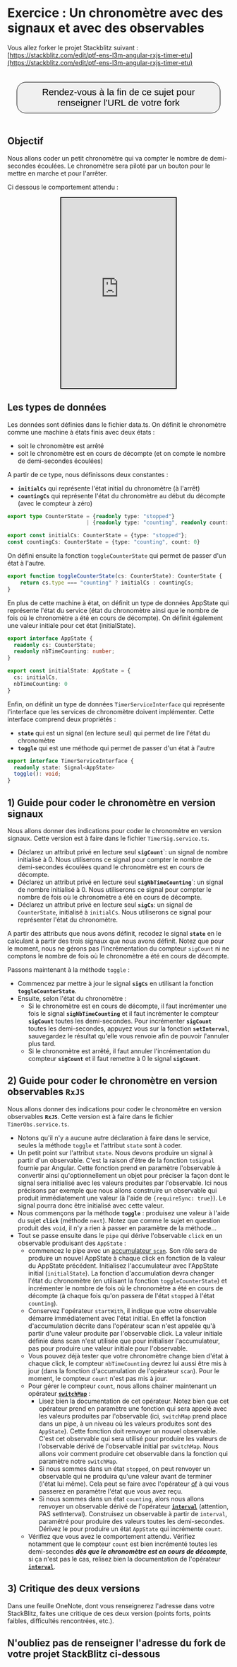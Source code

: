 # Exercice : Un chronomètre avec des signaux et avec des observables

Vous allez forker le projet Stackblitz suivant : [https://stackblitz.com/edit/ptf-ens-l3m-angular-rxjs-timer-etu](https://stackblitz.com/edit/ptf-ens-l3m-angular-rxjs-timer-etu)

<div style="text-align: center">
    <button onclick = "window.scrollTo(0, 100000)"
            style = "border-radius: 1em; padding: .5em; font-size: 1.5em; background-color: #f0f0f0; border: 1px solid black; margin: 1em; cursor: pointer;"
    >Rendez-vous à la fin de ce sujet pour renseigner l'URL de votre fork</button>
</div>

## Objectif

Nous allons coder un petit chronomètre qui va compter le nombre de demi-secondes écoulées.
Le chronomètre sera piloté par un bouton pour le mettre en marche et pour l'arrêter.

Ci dessous le comportement attendu :

<div style="text-align: center">
    <iframe src="https://alexdmr.github.io/exo-timer-signaux-vs-observables/" 
            style="width: 260px; height: 430px; border: solid black 2px;"></iframe>
</div>

## Les types de données

Les données sont définies dans le fichier data.ts.
On définit le chronomètre comme une machine à états finis avec deux états :

* soit le chronomètre est arrêté
* soit le chronomètre est en cours de décompte (et on compte le nombre de demi-secondes écoulées)

A partir de ce type, nous définissons deux constantes :

* **`initialCs`** qui représente l'état initial du chronomètre (à l'arrêt)
* **`countingCs`** qui représente l'état du chronomètre au début du décompte (avec le compteur à zéro)

```typescript
export type CounterState = {readonly type: "stopped"}
                         | {readonly type: "counting", readonly count: number}

export const initialCs: CounterState = {type: "stopped"};
const countingCs: CounterState = {type: "counting", count: 0}
```

On défini ensuite la fonction `toggleCounterState` qui permet de passer d'un état à l'autre.

```typescript
export function toggleCounterState(cs: CounterState): CounterState {
    return cs.type === "counting" ? initialCs : countingCs;
}
```

En plus de cette machine à état, on définit un type de données AppState qui représente l'état du service (état du chronomètre ainsi que le nombre de fois où le chronomètre a été en cours de décompte). On définit également une valeur initiale pour cet état (initialState).

```typescript
export interface AppState {
  readonly cs: CounterState;
  readonly nbTimeCounting: number;
}

export const initialState: AppState = {
  cs: initialCs,
  nbTimeCounting: 0
}
```

Enfin, on définit un type de données `TimerServiceInterface` qui représente l'interface que les services de chronomètre doivent implémenter.
Cette interface comprend deux propriétés :

* **`state`** qui est un signal (en lecture seul) qui permet de lire l'état du chronomètre
* **`toggle`** qui est une méthode qui permet de passer d'un état à l'autre

```typescript
export interface TimerServiceInterface {
  readonly state: Signal<AppState>
  toggle(): void;
}
```

## 1) Guide pour coder le chronomètre en version signaux

Nous allons donner des indications pour coder le chronomètre en version signaux.
Cette version est à faire dans le fichier `TimerSig.service.ts`.

* Déclarez un attribut privé en lecture seul **`sigCount`**`: un signal de nombre initialisé à 0. Nous utiliserons ce signal pour compter le nombre de demi-secondes écoulées quand le chronomètre est en cours de décompte.
* Déclarez un attribut privé en lecture seul **`sigNbTimeCounting`**`: un signal de nombre initialisé à 0. Nous utiliserons ce signal pour compter le nombre de fois où le chronomètre a été en cours de décompte.
* Déclarez un attribut privé en lecture seul **`sigCs`**: un signal de `CounterState`, initialisé à `initialCs`. Nous utiliserons ce signal pour représenter l'état du chronomètre.

A partir des attributs que nous avons définit, recodez le signal **`state`** en le calculant à partir des trois signaux que nous avons définit. Notez que pour le moment, nous ne gérons pas l'incrémentation du compteur `sigCount` ni ne comptons le nombre de fois où le chronomètre a été en cours de décompte.

Passons maintenant à la méthode `toggle` :

* Commencez par mettre à jour le signal **`sigCs`** en utilisant la fonction **`toggleCounterState`**.
* Ensuite, selon l'état du chronomètre :
  * Si le chronomètre est en cours de décompte, il faut incrémenter une fois le signal **`sigNbTimeCounting`** et il faut incrémenter le compteur **`sigCount`** toutes les demi-secondes. Pour incrémenter **`sigCount`** toutes les demi-secondes, appuyez vous sur la fonction **`setInterval`**, sauvegardez le résultat qu'elle vous renvoie afin de pouvoir l'annuler plus tard.
  * Si le chronomètre est arrêté, il faut annuler l'incrémentation du compteur **`sigCount`** et il faut remettre à 0 le signal **`sigCount`**.

## 2) Guide pour coder le chronomètre en version observables **`RxJS`**

Nous allons donner des indications pour coder le chronomètre en version observables **`RxJS`**.
Cette version est à faire dans le fichier `TimerObs.service.ts`.

* Notons qu'il n'y a aucune autre déclaration à faire dans le service, seules la méthode `toggle` et l'attribut `state` sont à coder.
* Un petit point sur l'attribut `state`. Nous devons produire un signal à partir d'un observable. C'est la raison d'être de la fonction `toSignal` fournie par Angular. Cette fonction prend en paramètre l'observable à convertir ainsi qu'optionnellement un objet pour préciser la façon dont le signal sera initialisé avec les valeurs produites par l'observable. Ici nous précisons par exemple que nous allons construire un observable qui produit immédiatement une valeur (à l'aide de `{requireSync: true}`). Le signal pourra donc être initialisé avec cette valeur.
* Nous commençons par la méthode **`toggle`** : produisez une valeur à l'aide du sujet **`click`** (méthode `next`). Notez que comme le sujet en question produit des `void`, il n'y a rien à passer en paramètre de la méthode...
* Tout se passe ensuite dans le `pipe` qui dérive l'observable `click` en un observable produisant des `AppState` :
  * commencez le pipe avec un [accumulateur `scan`](https://rxjs.dev/api/operators/scan). Son rôle sera de produire un nouvel AppState à chaque click en fonction de la valeur du AppState précédent. Initialisez l'accumulateur avec l'AppState initial (`initialState`). La fonction d'accumulation devra changer l'état du chronomètre (en utilisant la fonction `toggleCounterState`) et incrémenter le nombre de fois où le chronomètre a été en cours de décompte (à chaque fois qu'on passera de l'état `stopped` à l'état `counting`).
  * Conservez l'opérateur `startWith`, il indique que votre observable démarre immédiatement avec l'état initial. En effet la fonction d'accumulation décrite dans l'opérateur scan n'est appelée qu'à partir d'une valeur produite par l'observable click. La valeur initiale définie dans scan n'est utilisée que pour initialiser l'accumulateur, pas pour produire une valeur initiale pour l'observable.
  * Vous pouvez déjà tester que votre chronomètre change bien d'état à chaque click, le compteur `nbTimeCounting` devrez lui aussi être mis à jour (dans la fonction d'accumulation de l'opérateur `scan`). Pour le moment, le compteur `count` n'est pas mis à jour.
  * Pour gérer le compteur `count`, nous allons chainer maintenant un opérateur [**`switchMap`**](https://rxjs.dev/api/index/function/switchMap) :
    * Lisez bien la documentation de cet opérateur. Notez bien que cet opérateur prend en paramètre une fonction qui sera appelé avec les valeurs produites par l'observable (ici, `switchMap` prend place dans un pipe, à un niveau où les valeurs produites sont des `AppState`). Cette fonction doit renvoyer un nouvel observable. C'est cet observable qui sera utilisé pour produire les valeurs de l'observable dérivé de l'observable initial par `switchMap`. Nous allons voir comment produire cet observable dans la fonction qui paramètre notre `switchMap`.
    * Si nous sommes dans un état `stopped`, on peut renvoyer un observable qui ne produira qu'une valeur avant de terminer (l'état lui même). Cela peut se faire avec l'opérateur [of](https://rxjs.dev/api/index/function/of) à qui vous passerez en paramètre l'état que vous avez reçu.
    * Si nous sommes dans un état `counting`, alors nous allons renvoyer un observable dérivé de l'opérateur [**`interval`**](https://rxjs.dev/api/index/function/interval) (attention, PAS setInterval). Construisez un observable à partir de `interval`, paramétré pour produire des valeurs toutes les demi-secondes. Dérivez le pour produire un état `AppState` qui incrémente `count`.
  * Vérifiez que vous avez le comportement attendu. Vérifiez notamment que le compteur `count` est bien incrémenté toutes les demi-secondes ***dès que le chronomètre est en cours de décompte***, si ça n'est pas le cas, relisez bien la documentation de l'opérateur [**`interval`**](https://rxjs.dev/api/index/function/interval).

## 3) Critique des deux versions

Dans une feuille OneNote, dont vous renseignerez l'adresse dans votre StackBlitz, faites une critique de ces deux version (points forts, points faibles, difficultés rencontrées, etc.).

## N'oubliez pas de renseigner l'adresse du fork de votre projet StackBlitz ci-dessous
